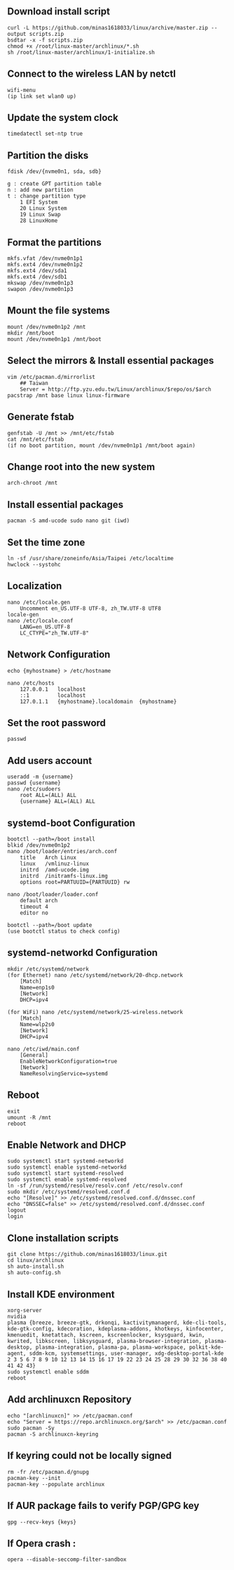 ## Download install script
    curl -L https://github.com/minas1618033/linux/archive/master.zip --output scripts.zip
    bsdtar -x -f scripts.zip
    chmod +x /root/linux-master/archlinux/*.sh
    sh /root/linux-master/archlinux/1-initialize.sh

## Connect to the wireless LAN by netctl
    wifi-menu
    (ip link set wlan0 up)

## Update the system clock
    timedatectl set-ntp true

## Partition the disks
    fdisk /dev/{nvme0n1, sda, sdb}
    
    g : create GPT partition table
    n : add new partition
    t : change partition type
        1 EFI System
        20 Linux System
        19 Linux Swap
        28 LinuxHome

## Format the partitions
    mkfs.vfat /dev/nvme0n1p1
    mkfs.ext4 /dev/nvme0n1p2
    mkfs.ext4 /dev/sda1
    mkfs.ext4 /dev/sdb1
    mkswap /dev/nvme0n1p3
    swapon /dev/nvme0n1p3

## Mount the file systems
    mount /dev/nvme0n1p2 /mnt
    mkdir /mnt/boot
    mount /dev/nvme0n1p1 /mnt/boot

## Select the mirrors & Install essential packages
    vim /etc/pacman.d/mirrorlist
        ## Taiwan
        Server = http://ftp.yzu.edu.tw/Linux/archlinux/$repo/os/$arch
    pacstrap /mnt base linux linux-firmware

## Generate fstab
    genfstab -U /mnt >> /mnt/etc/fstab
    cat /mnt/etc/fstab
    (if no boot partition, mount /dev/nvme0n1p1 /mnt/boot again)

## Change root into the new system
    arch-chroot /mnt

## Install essential packages
    pacman -S amd-ucode sudo nano git (iwd)

## Set the time zone
    ln -sf /usr/share/zoneinfo/Asia/Taipei /etc/localtime
    hwclock --systohc

## Localization
    nano /etc/locale.gen
        Uncomment en_US.UTF-8 UTF-8, zh_TW.UTF-8 UTF8
    locale-gen
    nano /etc/locale.conf
        LANG=en_US.UTF-8
        LC_CTYPE="zh_TW.UTF-8"

## Network Configuration
    echo {myhostname} > /etc/hostname

    nano /etc/hosts
        127.0.0.1   localhost
        ::1         localhost
        127.0.1.1   {myhostname}.localdomain  {myhostname}

## Set the root password
    passwd

## Add users account
    useradd -m {username}
    passwd {username}
    nano /etc/sudoers
        root ALL=(ALL) ALL
        {username} ALL=(ALL) ALL

## systemd-boot Configuration
    bootctl --path=/boot install
    blkid /dev/nvme0n1p2
    nano /boot/loader/entries/arch.conf
        title   Arch Linux
        linux   /vmlinuz-linux
        initrd  /amd-ucode.img
        initrd  /initramfs-linux.img
        options root=PARTUUID={PARTUUID} rw
    
    nano /boot/loader/loader.conf
        default arch
        timeout 4
        editor no
    
    bootctl --path=/boot update
    (use bootctl status to check config)

## systemd-networkd Configuration
    mkdir /etc/systemd/network
    (for Ethernet) nano /etc/systemd/network/20-dhcp.network
        [Match]
        Name=enp1s0
        [Network]
        DHCP=ipv4
    
    (for WiFi) nano /etc/systemd/network/25-wireless.network
        [Match]
        Name=wlp2s0
        [Network]
        DHCP=ipv4

    nano /etc/iwd/main.conf
        [General]
        EnableNetworkConfiguration=true
        [Network]
        NameResolvingService=systemd

## Reboot
    exit
    umount -R /mnt
    reboot

## Enable Network and DHCP
    sudo systemctl start systemd-networkd
    sudo systemctl enable systemd-networkd
    sudo systemctl start systemd-resolved
    sudo systemctl enable systemd-resolved
    ln -sf /run/systemd/resolve/resolv.conf /etc/resolv.conf
    sudo mkdir /etc/systemd/resolved.conf.d
    echo "[Resolve]" >> /etc/systemd/resolved.conf.d/dnssec.conf
    echo "DNSSEC=false" >> /etc/systemd/resolved.conf.d/dnssec.conf
    logout
    login

## Clone installation scripts
    git clone https://github.com/minas1618033/linux.git
    cd linux/archlinux
    sh auto-install.sh
    sh auto-config.sh
    
## Install KDE environment
    xorg-server
    nvidia
    plasma {breeze, breeze-gtk, drkonqi, kactivitymanagerd, kde-cli-tools, kde-gtk-config, kdecoration, kdeplasma-addons, khotkeys, kinfocenter, kmenuedit, knetattach, kscreen, kscreenlocker, ksysguard, kwin, kwrited, libkscreen, libksysguard, plasma-browser-integration, plasma-desktop, plasma-integration, plasma-pa, plasma-workspace, polkit-kde-agent, sddm-kcm, systemsettings, user-manager, xdg-desktop-portal-kde
    2 3 5 6 7 8 9 10 12 13 14 15 16 17 19 22 23 24 25 28 29 30 32 36 38 40 41 42 43}
    sudo systemctl enable sddm
    reboot

## Add archlinuxcn Repository
    echo "[archlinuxcn]" >> /etc/pacman.conf
    echo "Server = https://repo.archlinuxcn.org/$arch" >> /etc/pacman.conf
    sudo pacman -Sy
    pacman -S archlinuxcn-keyring

## If keyring could not be locally signed
    rm -fr /etc/pacman.d/gnupg
    pacman-key --init
    pacman-key --populate archlinux

## If AUR package fails to verify PGP/GPG key
    gpg --recv-keys {keys}

## If Opera crash :
    opera --disable-seccomp-filter-sandbox
